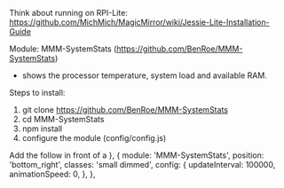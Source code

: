 Think about running on RPI-Lite: https://github.com/MichMich/MagicMirror/wiki/Jessie-Lite-Installation-Guide


Module: MMM-SystemStats (https://github.com/BenRoe/MMM-SystemStats)
- shows the processor temperature, system load and available RAM.

Steps to install:
  1. git clone https://github.com/BenRoe/MMM-SystemStats
  2. cd MMM-SystemStats
  3. npm install
  4. configure the module (config/config.js)

Add the follow in front of a  },
  {
        module: 'MMM-SystemStats',
        position: 'bottom_right',
        classes: 'small dimmed',
        config: {
            updateInterval: 100000,
            animationSpeed: 0,
        },
    },

